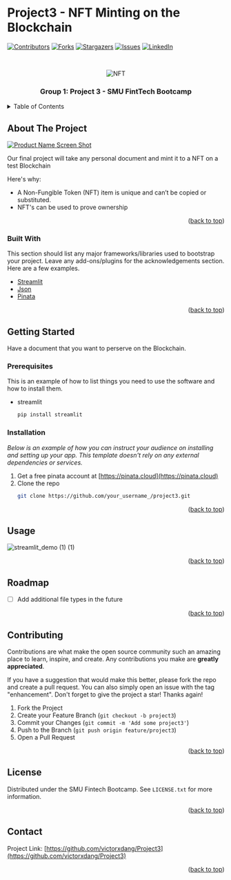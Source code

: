 # Project3 - NFT Minting on the Blockchain 

<div id="top"></div>



[![Contributors][contributors-shield]][contributors-url]
[![Forks][forks-shield]][forks-url]
[![Stargazers][stars-shield]][stars-url]
[![Issues][issues-shield]][issues-url]
[![LinkedIn][linkedin-shield]][linkedin-url]



<!-- project screenshot -->
<br />
<div align="center">

  ![NFT](https://user-images.githubusercontent.com/73894280/172285985-4b41eb63-68f5-4449-8b73-ad22f639c143.jpg)

  
  <h3 align="center">Group 1: Project 3 - SMU FintTech Bootcamp</h3>

 
   
</div>



<!-- TABLE OF CONTENTS -->
<details>
  <summary>Table of Contents</summary>
  <ol>
    <li>
      <a href="#about-the-project">About The Project</a>
      <ul>
        <li><a href="#built-with">Built With</a></li>
      </ul>
    </li>
    <li>
      <a href="#getting-started">Getting Started</a>
      <ul>
        <li><a href="#prerequisites">Prerequisites</a></li>
        <li><a href="#installation">Installation</a></li>
      </ul>
    </li>
    <li><a href="#usage">Usage</a></li>
    <li><a href="#roadmap">Roadmap</a></li>
    <li><a href="#contributing">Contributing</a></li>
    <li><a href="#license">License</a></li>
    <li><a href="#contact">Contact</a></li>
    <li><a href="#acknowledgments">Acknowledgments</a></li>
  </ol>
</details>



<!-- ABOUT THE PROJECT -->
## About The Project

[![Product Name Screen Shot][product-screenshot]](https://example.com)

Our final project will take any personal document and mint it to a NFT on a test Blockchain 

Here's why:
* A Non-Fungible Token (NFT) item is unique and can’t be copied or substituted.
* NFT's can be used to prove ownership


<p align="right">(<a href="#top">back to top</a>)</p>



### Built With

This section should list any major frameworks/libraries used to bootstrap your project. Leave any add-ons/plugins for the acknowledgements section. Here are a few examples.

* [Streamlit](https://streamlit.io/)
* [Json](https://www.json.org/)
* [Pinata](https://pinata.cloud/)

<p align="right">(<a href="#top">back to top</a>)</p>



<!-- GETTING STARTED -->
## Getting Started

Have a document that you want to perserve on the Blockchain. 

### Prerequisites

This is an example of how to list things you need to use the software and how to install them.
* streamlit
  ```sh
  pip install streamlit
  ```

### Installation

_Below is an example of how you can instruct your audience on installing and setting up your app. This template doesn't rely on any external dependencies or services._

1. Get a free pinata account at [https://pinata.cloud](https://pinata.cloud)
2. Clone the repo
   ```sh
   git clone https://github.com/your_username_/project3.git
   ```

<p align="right">(<a href="#top">back to top</a>)</p>



<!-- USAGE EXAMPLES -->
## Usage


![streamlit_demo (1) (1)](https://user-images.githubusercontent.com/73894280/172714376-849c36cd-246b-4783-9e8d-0eaf2c8c69d3.gif)


<p align="right">(<a href="#top">back to top</a>)</p>



<!-- ROADMAP -->
## Roadmap

- [ ] Add additional file types in the future  


<p align="right">(<a href="#top">back to top</a>)</p>



<!-- CONTRIBUTING -->
## Contributing

Contributions are what make the open source community such an amazing place to learn, inspire, and create. Any contributions you make are **greatly appreciated**.

If you have a suggestion that would make this better, please fork the repo and create a pull request. You can also simply open an issue with the tag "enhancement".
Don't forget to give the project a star! Thanks again!

1. Fork the Project
2. Create your Feature Branch (`git checkout -b project3`)
3. Commit your Changes (`git commit -m 'Add some project3'`)
4. Push to the Branch (`git push origin feature/project3`)
5. Open a Pull Request

<p align="right">(<a href="#top">back to top</a>)</p>



<!-- LICENSE -->
## License

Distributed under the SMU Fintech Bootcamp. See `LICENSE.txt` for more information.

<p align="right">(<a href="#top">back to top</a>)</p>



<!-- CONTACT -->
## Contact

Project Link: [https://github.com/victorxdang/Project3](https://github.com/victorxdang/Project3)

<p align="right">(<a href="#top">back to top</a>)</p>






<!-- MARKDOWN LINKS & IMAGES -->
<!-- https://www.markdownguide.org/basic-syntax/#reference-style-links -->
[contributors-shield]: https://img.shields.io/github/contributors/victorxdang/project3.svg?style=for-the-badge
[contributors-url]: https://github.com/victorxdang/Project3/graphs/contributors
[forks-shield]: https://img.shields.io/github/forks/victorxdang/project3.svg?style=for-the-badge
[forks-url]: https://github.com/victorxdang/Project3/network/members
[stars-shield]: https://img.shields.io/github/stars/victorxdang/project3.svg?style=for-the-badge
[stars-url]: https://github.com/victorxdang/Project3/stargazers
[issues-shield]: https://img.shields.io/github/issues/victorxdang/project3.svg?style=for-the-badge
[issues-url]: https://github.com/victorxdang/Best-README-Template/issues
[linkedin-shield]: https://img.shields.io/badge/-LinkedIn-black.svg?style=for-the-badge&logo=linkedin&colorB=555
[linkedin-url]: https://linkedin.com/in/
[product-screenshot]: images/screenshot.png
